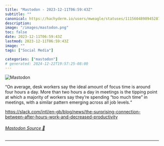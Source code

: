 ```yaml
---
title: "Mastodon - 2023-12-11T06:59:43Z"
subtitle: ""
canonical: https://hachyderm.io/users/mweagle/statuses/111560489894528755
description:
image: "/images/mastodon.png"
toc: false
date: 2023-12-11T06:59:43Z
lastmod: 2023-12-11T06:59:43Z
image: ""
tags: ["Social Media"]

categories: ["mastodon"]
# generated: 2024-12-22T19:57:25-08:00
---
```

![Mastodon](/images/mastodon.png)

<p>“On average, desk workers say the ideal amount of focus time is around four hours a day. More than two hours a day in meetings is the tipping point at which a majority of workers say they’re spending “too much time” in meetings, with a similar pattern emerging across all job levels.“</p><p><a href="https://slack.com/intl/en-gb/blog/news/the-surprising-connection-between-after-hours-work-and-decreased-productivity" target="_blank" rel="nofollow noopener noreferrer" translate="no"><span class="invisible">https://</span><span class="ellipsis">slack.com/intl/en-gb/blog/news</span><span class="invisible">/the-surprising-connection-between-after-hours-work-and-decreased-productivity</span></a></p>


###### [Mastodon Source 🐘](https://hachyderm.io/@mweagle/111560489894528755)

___
